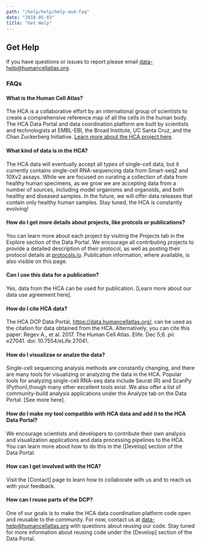 ```yaml
---
path: "/help/help/help-and-faq"
date: "2018-05-03"
title: "Get Help"
---
```


## Get Help

If you have questions or issues to report please email [data-help@humancellatlas.org](mailto:data-help@humancellatlas.org).

### FAQs

#### What is the Human Cell Atlas?

The HCA is a collaborative effort by an international group of scientists to create a comprehensive reference map of all the cells in the human body.  The HCA Data Portal and data coordination platform are built by scientists and technologists at EMBL-EBI, the Broad Institute, UC Santa Cruz, and the Chan Zuckerberg Initiative.  [Learn more about the HCA project here](https://www.humancellatlas.org/). 

#### What kind of data is in the HCA?

The HCA data will eventually accept all types of single-cell data, but it currently contains single-cell RNA-sequencing data from Smart-seq2 and 10Xv2 assays.  While we are focused on curating a collection of data from healthy human specimens, as we grow we are accepting data from a number of sources, including model organisms and organoids, and both healthy and diseased samples.  In the future, we will offer data releases that contain only healthy human samples. Stay tuned, the HCA is constantly evolving!

#### How do I get more details about projects, like protcols or publications?

You can learn more about each project by visiting the Projects tab in the Explore section of the Data Portal.  We encourage all contributing projects to provide a detailed description of their protocol, as well as posting their protocol details at [protocols.io](https://www.protocols.io/). Publication information, where available, is also visible on this page.

#### Can I use this data for a publication?

Yes, data from the HCA can be used for publication.  [Learn more about our data use agreement here]. 

#### How do I cite HCA data?

The HCA DCP Data Portal, https://data.humancellatlas.org/, can be used as the citation for data obtained from the HCA. Alternatively, you can cite this paper: Regev A., et al. 2017. The Human Cell Atlas. Elife. Dec 5;6. pii: e27041. doi: 10.7554/eLife.27041.

#### How do I visualizae or analze the data?

Single-cell sequencing analysis methods are constantly changing, and there are many tools for visualizing or analyzing the data in the HCA.  Popular tools for analyzing single-cell RNA-seq data include Seurat (R) and ScanPy (Python),though many other excellent tools exist. We also offer a list of community-build analysis applications under the Analyze tab on the Data Portal. [See more here].

#### How do I make my tool compatible with HCA data and add it to the HCA Data Portal?

We encourage scientists and developers to contribute their own analysis and visualization applications and data processing pipelines to the HCA.  You can learn more about how to do this in the [Develop] section of the Data Portal.

#### How can I get involved with the HCA?

Visit the [Contact] page to learn how to collaborate with us and to reach us with your feedback. 

#### How can I reuse parts of the DCP?

One of our goals is to make the HCA data coordination platform code open and reusable to the community.  For now, contact us at data-help@humancellatlas.org with questions about reusing our code.  Stay tuned for more information about reusing code under the [Develop] section of the Data Portal. 


